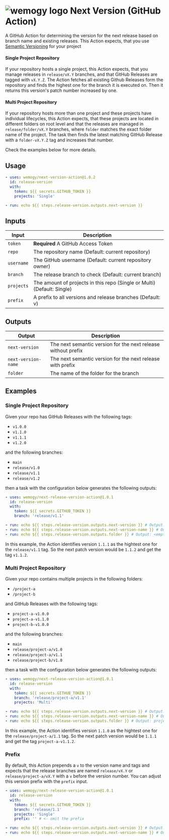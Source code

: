 # ![wemogy logo](https://wemogyimages.blob.core.windows.net/logos/wemogy-github-tiny.png) Next Version (GitHub Action)

A GitHub Action for determining the version for the next release based on branch name and existing releases. This Action expects, that you use [Semantic Versioning](https://semver.org/) for your project

#### Single Project Repository

If your repository hosts a single project, this Action expects, that you manage releases in `release/vX.Y` branches, and that GitHub Releases are tagged with `vX.Y.Z`. The Action fetches all existing Github Releases form the repository and finds the highest one for the branch it is executed on. Then it returns this version's patch number increased by one.

#### Multi Project Repository

If your repository hosts more than one project and these projects have individual lifecycles, this Action expects, that these projects are located in different folders on root level and that the releases are managed in `release/folder/vX.Y` branches, where `folder` matches the exact folder name of the project. The task then finds the latest matching GitHub Release with a `folder-vX.Y.Z` tag and increases that number.

Check the examples below for more details.

## Usage

```yaml
- uses: wemogy/next-version-action@1.0.2
  id: release-version
  with:
    token: ${{ secrets.GITHUB_TOKEN }}
    projects: 'Single'

- run: echo ${{ steps.release-version.outputs.next-version }}
```

## Inputs

| Input | Description |
|-|-|
| `token` | **Required** A GitHub Access Token |
| `repo` | The repository name (Default: current repository) |
| `username` | The GitHub username (Default: current repository owner) |
| `branch` | The release branch to check (Default: current branch) |
| `projects` | The amount of projects in this repo (Single or Multi) (Default: Single) |
| `prefix` | A prefix to all versions and release branches (Default: v) |

## Outputs

| Output | Description |
|-|-|
| `next-version` | The next semantic version for the next release without prefix |
| `next-version-name` | The next semantic version for the next release with prefix |
| `folder` | The name of the folder for the branch |

## Examples

### Single Project Repository

Given your repo has GitHub Releases with the following tags:

- `v1.0.0`
- `v1.1.0`
- `v1.1.1`
- `v1.2.0`

and the following branches:

- `main`
- `release/v1.0`
- `release/v1.1`
- `release/v1.2`

then a task with the configuration below generates the following outputs:

```yaml
- uses: wemogy/next-release-version-action@1.0.1
  id: release-version
  with:
    token: ${{ secrets.GITHUB_TOKEN }}
    branch: 'release/v1.1'

- run: echo ${{ steps.release-version.outputs.next-version }} # Output: 1.1.2
- run: echo ${{ steps.release-version.outputs.next-version-name }} # Output: v1.1.2
- run: echo ${{ steps.release-version.outputs.folder }} # Output: <empty>
```

In this example, the Action identifies version `1.1.1` as the hightest one for the `release/v1.1` tag. So the next patch version would be `1.1.2` and get the tag `v1.1.2`.

### Multi Project Repository

Given your repo contains multiple projects in the following folders:

- `/project-a`
- `/project-b`

and GitHub Releases with the following tags:

- `project-a-v1.0.0`
- `project-a-v1.1.0`
- `project-b-v1.0.0`

and the following branches:

- `main`
- `release/project-a/v1.0`
- `release/project-a/v1.1`
- `release/project-b/v1.0`

then a task with the configuration below generates the following outputs:

```yaml
- uses: wemogy/next-release-version-action@1.0.1
  id: release-version
  with:
    token: ${{ secrets.GITHUB_TOKEN }}
    branch: 'release/project-a/v1.1'
    projects: 'Multi'

- run: echo ${{ steps.release-version.outputs.next-version }} # Output: 1.1.1
- run: echo ${{ steps.release-version.outputs.next-version-name }} # Output: v1.1.1
- run: echo ${{ steps.release-version.outputs.folder }} # Output: project-a
```

In this example, the Action identifies version `1.1.0` as the hightest one for the `release/project-a/1.1` tag. So the next patch version would be `1.1.1` and get the tag `project-a-v1.1.2`.

### Prefix

By default, this Action prepends a `v` to the version name and tags and expects that the release branches are named `release/vX.Y` or `release/project-a/vX.Y` with a `v` before the version number. You can adjust this version prefix with the `prefix` input.

```yaml
- uses: wemogy/next-release-version-action@1.0.1
  id: release-version
  with:
    token: ${{ secrets.GITHUB_TOKEN }}
    branch: 'release/1.1'
    projects: 'Single'
    prefix: '' # <- omit the prefix

- run: echo ${{ steps.release-version.outputs.next-version }} # Output: 1.1.1
- run: echo ${{ steps.release-version.outputs.next-version-name }} # Output: 1.1.1
```
